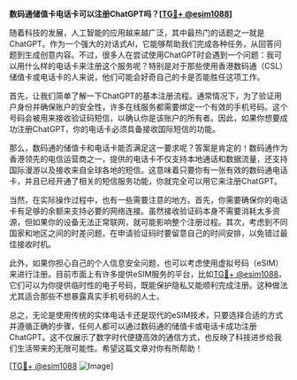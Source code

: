 **数码通储值卡电话卡可以注册ChatGPT吗？[[TG💪+ @esim1088](https://t.me/s/esim1088)]**

随着科技的发展，人工智能的应用越来越广泛，其中最热门的话题之一就是ChatGPT。作为一个强大的对话式AI，它能够帮助我们完成各种任务，从回答问题到生成创意内容。不过，很多人在尝试使用ChatGPT时会遇到一个问题：我可以用什么样的电话卡来注册这个服务呢？特别是对于那些使用香港数码通（CSL）储值卡或电话卡的人来说，他们可能会好奇自己的卡是否能胜任这项工作。

首先，让我们简单了解一下ChatGPT的基本注册流程。通常情况下，为了验证用户身份并确保账户的安全性，许多在线服务都需要绑定一个有效的手机号码。这个号码会被用来接收验证码短信，以确认你是该账户的所有者。因此，如果你想要成功注册ChatGPT，你的电话卡必须具备接收国际短信的功能。

那么，数码通的储值卡和电话卡能否满足这一要求呢？答案是肯定的！数码通作为香港领先的电信运营商之一，提供的电话卡不仅支持本地通话和数据流量，还支持国际漫游以及接收来自全球各地的短信。这意味着只要你有一张有效的数码通电话卡，并且已经开通了相关的短信服务功能，你就完全可以用它来注册ChatGPT。

当然，在实际操作过程中，也有一些需要注意的地方。首先，你需要确保你的电话卡有足够的余额来支持必要的网络连接。虽然接收验证码本身不需要消耗太多资源，但如果你的设备无法正常联网，就可能影响整个注册过程。其次，考虑到不同国家和地区之间的时差问题，在申请验证码时要留意自己的时间安排，以免错过最佳接收时机。

此外，如果你担心自己的个人信息安全问题，也可以考虑使用虚拟号码（eSIM）来进行注册。目前市面上有许多提供eSIM服务的平台，比如[TG💪+ @esim1088](https://t.me/s/esim1088)，它们可以为你提供临时性的电子号码，既能保护隐私又能顺利完成注册。这种做法尤其适合那些不想暴露真实手机号码的人士。

总之，无论是使用传统的实体电话卡还是现代的eSIM技术，只要选择合适的方式并遵循正确的步骤，任何人都可以通过数码通的储值卡或电话卡成功注册ChatGPT。这不仅展示了数字时代便捷高效的通信方式，也反映了科技进步给我们生活带来的无限可能性。希望这篇文章对你有所帮助！

[[TG💪+ @esim1088](https://t.me/s/esim1088) ![Image](https://i.postimg.cc/4NQfJmqS/Snipaste-2025-05-13-00-14-12.png)]